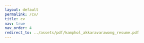 ```yaml
---
layout: default
permalink: /cv/
title: cv
nav: true
nav_order: 4
redirect_to: ../assets/pdf/kamphol_akkaravarawong_resume.pdf
---
```

